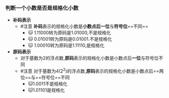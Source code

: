 ### 判断一个小数是否是规格化小数
- **补码表示**
	- #注意 **补码**表示的规格化小数是**小数点后一位**与**符号位**==不同==
		- 🐱 1.11000转为原码是1.01000,不是规格化
		- 🐱 0.01001转为原码是0.01001.不是规格化
		- 🐱 1.00010转为原码是1.11110,是规格化
- **原码表示**
	- 对于基数为2的浮点数,**原码**表示的规格化小数是小数点后**一位**与符号位不同
	- #注意 对于基数为4($2^2$)的浮点数,**原码**表示的规格化小数是小数点后==两位==与==符号位==不同
		- 🐱1.0011不是规格化
		- 🐱1.01101是规格化